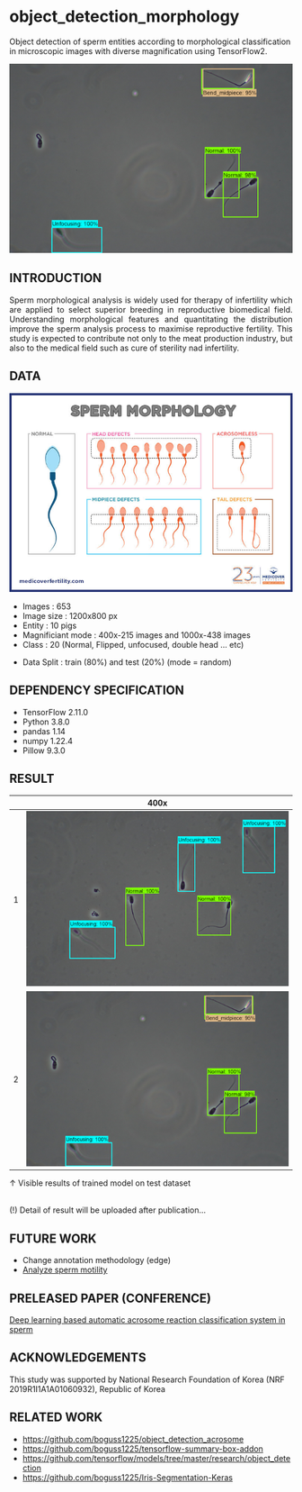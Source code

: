 # object_detection_morphology
Object detection of sperm entities according to morphological classification in microscopic images with diverse magnification using TensorFlow2.

![picture](screenshots/detection_2.png) </br>

## INTRODUCTION
<p align='justify'> Sperm morphological analysis is widely used for therapy of infertility which are applied to select superior breeding in reproductive biomedical field. Understanding morphological features and quantitating the distribution improve the sperm analysis process to maximise reproductive fertility. This study is expected to contribute not only to the meat production industry, but also to the medical field such as cure of sterility nad infertility. </p>

## DATA
![picture](screenshots/sperm-morphology.jpeg) </br>

* Images : 653
* Image size : 1200x800 px
* Entity : 10 pigs
* Magnificiant mode : 400x-215 images and 1000x-438 images
* Class : 20 (Normal, Flipped, unfocused, double head ... etc)
<!-- * Annotation : 400x; 2,732 AR + 1,741 Non-AR
               1000x; 2,385 AR + 996 Non-AR -->
* Data Split : train (80%) and test (20%)
               (mode = random)

## DEPENDENCY SPECIFICATION
* TensorFlow 2.11.0
* Python 3.8.0
* pandas 1.14
* numpy 1.22.4
* Pillow 9.3.0

## RESULT
|  |400x           |
|--|---------------|
|1 |![picture](screenshots/detection_1.png)|
|2 |![picture](screenshots/detection_2.png)|

↑ Visible results of trained model on test dataset </br>
</br>

(!) Detail of result will be uploaded after publication...

## FUTURE WORK
* Change annotation methodology (edge)
* [Analyze sperm motility](https://github.com/boguss1225/sperm_motility_analyzer)

## PRELEASED PAPER (CONFERENCE)
[Deep learning based automatic acrosome reaction
classification system in sperm](https://manuscriptlink-society-file.s3-ap-northeast-1.amazonaws.com/sma/conference/sma2020fall/presentation/12.pdf)

## ACKNOWLEDGEMENTS
This study was supported by National Research Foundation of Korea (NRF 2019R1I1A1A01060932), Republic of Korea

## RELATED WORK
* https://github.com/boguss1225/object_detection_acrosome
* https://github.com/boguss1225/tensorflow-summary-box-addon
* https://github.com/tensorflow/models/tree/master/research/object_detection
* https://github.com/boguss1225/Iris-Segmentation-Keras
